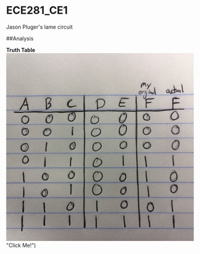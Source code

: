 ECE281_CE1
==========

Jason Pluger's lame circuit

##Analysis

**Truth Table**
![alt text][logo]"Click Me!")

[logo]: https://github.com/JasonPluger/ECE281_CE1/blob/master/truthtable.JPG
